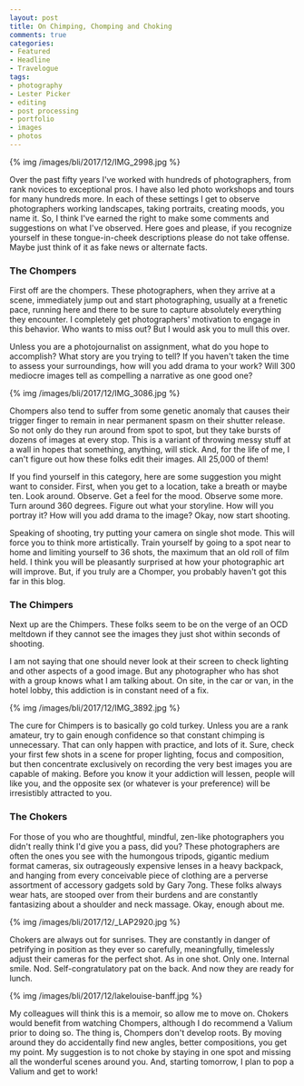 ```yaml
---
layout: post
title: On Chimping, Chomping and Choking
comments: true
categories:
- Featured
- Headline
- Travelogue
tags:
- photography
- Lester Picker
- editing
- post processing
- portfolio
- images
- photos
---
```


{% img /images/bli/2017/12/IMG_2998.jpg %}

Over the past fifty years I've worked with hundreds of photographers, from rank novices to exceptional pros. I have also led photo workshops and tours for many hundreds more. In each of these settings I get to observe photographers working landscapes, taking portraits, creating moods, you name it. So, I think I've earned the right to make some comments and suggestions on what I've observed. Here goes and please, if you recognize yourself in these tongue-in-cheek descriptions please do not take offense. Maybe just think of it as fake news or alternate facts.

<!--more-->

### The Chompers

First off are the chompers. These photographers, when they arrive at a scene, immediately jump out and start photographing, usually at a frenetic pace, running here and there to be sure to capture absolutely everything they encounter. I completely get photographers' motivation to engage in this behavior. Who wants to miss out? But I would ask you to mull this over. 

Unless you are a photojournalist on assignment, what do you hope to accomplish? What story are you trying to tell? If you haven't taken the time to assess your surroundings, how will you add drama to your work? Will 300 mediocre images tell as compelling a narrative as one good one?

{% img /images/bli/2017/12/IMG_3086.jpg %}

Chompers also tend to suffer from some genetic anomaly that causes their trigger finger to remain in near permanent spasm on their shutter release. So not only do they run around from spot to spot, but they take bursts of dozens of images at every stop. This is a variant of throwing messy stuff at a wall in hopes that something, anything, will stick. And, for the life of me, I can't figure out how these folks edit their images. All 25,000 of them!

If you find yourself in this category, here are some suggestion you might want to consider. First, when you get to a location, take a breath or maybe ten. Look around. Observe. Get a feel for the mood. Observe some more. Turn around 360 degrees. Figure out what your storyline. How will you portray it? How will you add drama to the image? Okay, now start shooting. 

Speaking of shooting, try putting your camera on single shot mode. This will force you to think more artistically. Train yourself by going to a spot near to home and limiting yourself to 36 shots, the maximum that an old roll of film held. I think you will be pleasantly surprised at how your photographic art will improve. But, if you truly are a Chomper, you probably haven't got this far in this blog. 

### The Chimpers

Next up are the Chimpers. These folks seem to be on the verge of an OCD meltdown if they cannot see the images they just shot within seconds of shooting. 

I am not saying that one should never look at their screen to check lighting and other aspects of a good image. But any photographer who has shot with a group knows what I am talking about. On site, in the car or van, in the hotel lobby, this addiction is in constant need of a fix. 

{% img /images/bli/2017/12/IMG_3892.jpg %}

The cure for Chimpers is to basically go cold turkey. Unless you are a rank amateur, try to gain enough confidence so that constant chimping is unnecessary. That can only happen with practice, and lots of it. Sure, check your first few shots in a scene for proper lighting, focus and composition, but then concentrate exclusively on recording the very best images you are capable of making. Before you know it your addiction will lessen, people will like you, and the opposite sex (or whatever is your preference) will be irresistibly attracted to you. 

### The Chokers

For those of you who are thoughtful, mindful, zen-like photographers you didn't really think I'd give you a pass, did you? These photographers are often the ones you see with the humongous tripods, gigantic medium format cameras, six outrageously expensive lenses in a heavy backpack, and hanging from every conceivable piece of clothing are a perverse assortment of accessory gadgets sold by Gary 7ong. These folks always wear hats, are stooped over from their burdens and are constantly fantasizing about a shoulder and neck massage. Okay, enough about me.  

{% img /images/bli/2017/12/_LAP2920.jpg %}

Chokers are always out for sunrises. They are constantly in danger of petrifying in position as they ever so carefully, meaningfully, timelessly adjust their cameras for the perfect shot. As in one shot. Only one. Internal smile. Nod. Self-congratulatory pat on the back. And now they are ready for lunch. 

{% img /images/bli/2017/12/lakelouise-banff.jpg %}

My colleagues will think this is a memoir, so allow me to move on. Chokers would benefit from watching Chompers, although I do recommend a Valium prior to doing so. The thing is, Chompers  don't develop roots. By moving around they do accidentally find new angles, better compositions, you get my point. My suggestion is to not choke by staying in one spot and missing all the wonderful scenes around you. And, starting tomorrow, I plan to pop a Valium and get to work!  


